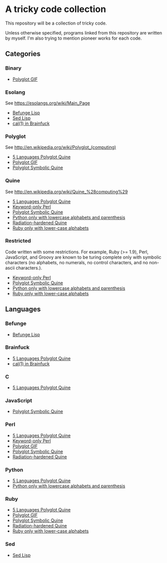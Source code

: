 # A tricky code collection

This repository will be a collection of tricky code.

Unless otherwise specified, programs linked from this repository are
written by myself. I'm also trying to mention pioneer works for each
code.

## Categories


### Binary


- [Polyglot GIF](poly_gif/README.md)

### Esolang
See https://esolangs.org/wiki/Main_Page

- [Befunge Lisp](lisp_bef/README.md)
- [Sed Lisp](lisp_sed/README.md)
- [cal(1) in Brainfuck](cal_bf/README.md)

### Polyglot
See http://en.wikipedia.org/wiki/Polyglot_(computing)

- [5 Languages Polyglot Quine](poly5_quine/README.md)
- [Polyglot GIF](poly_gif/README.md)
- [Polyglot Symbolic Quine](sym_poly_quine/README.md)

### Quine
See http://en.wikipedia.org/wiki/Quine_%28computing%29

- [5 Languages Polyglot Quine](poly5_quine/README.md)
- [Keyword-only Perl](keyword_pl/README.md)
- [Polyglot Symbolic Quine](sym_poly_quine/README.md)
- [Python only with lowercase alphabets and parenthesis](alparen_py/README.md)
- [Radiation-hardened Quine](rad_hard_quine/README.md)
- [Ruby only with lower-case alphabets](lower_rb/README.md)

### Restricted
Code written with some restrictions. For example, Ruby (>= 1.9), Perl, JavaScript, and Groovy are known to be turing complete only with symbolic characters (no alphabets, no numerals, no control characters, and no non-ascii characters.).

- [Keyword-only Perl](keyword_pl/README.md)
- [Polyglot Symbolic Quine](sym_poly_quine/README.md)
- [Python only with lowercase alphabets and parenthesis](alparen_py/README.md)
- [Ruby only with lower-case alphabets](lower_rb/README.md)


## Languages


### Befunge


- [Befunge Lisp](lisp_bef/README.md)

### Brainfuck


- [5 Languages Polyglot Quine](poly5_quine/README.md)
- [cal(1) in Brainfuck](cal_bf/README.md)

### C


- [5 Languages Polyglot Quine](poly5_quine/README.md)

### JavaScript


- [Polyglot Symbolic Quine](sym_poly_quine/README.md)

### Perl


- [5 Languages Polyglot Quine](poly5_quine/README.md)
- [Keyword-only Perl](keyword_pl/README.md)
- [Polyglot GIF](poly_gif/README.md)
- [Polyglot Symbolic Quine](sym_poly_quine/README.md)
- [Radiation-hardened Quine](rad_hard_quine/README.md)

### Python


- [5 Languages Polyglot Quine](poly5_quine/README.md)
- [Python only with lowercase alphabets and parenthesis](alparen_py/README.md)

### Ruby


- [5 Languages Polyglot Quine](poly5_quine/README.md)
- [Polyglot GIF](poly_gif/README.md)
- [Polyglot Symbolic Quine](sym_poly_quine/README.md)
- [Radiation-hardened Quine](rad_hard_quine/README.md)
- [Ruby only with lower-case alphabets](lower_rb/README.md)

### Sed


- [Sed Lisp](lisp_sed/README.md)

